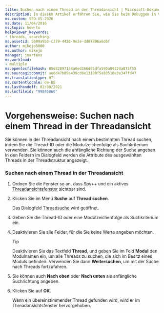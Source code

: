 ```yaml
---
title: Suchen nach einem Thread in der Threadansicht | Microsoft-Dokumentation
description: In diesem Artikel erfahren Sie, wie Sie beim Debuggen in Visual Studio in der Ansicht „Threads“ des Spy++-Tools nach einem bestimmten Thread suchen, indem Sie die Thread-ID oder die Modulzeichenfolge als Suchkriterium verwenden.
ms.custom: SEO-VS-2020
ms.date: 11/04/2016
ms.topic: how-to
helpviewer_keywords:
- threads, searching
ms.assetid: 5609a9b3-c279-4426-9e2e-dd87896a6d6f
author: mikejo5000
ms.author: mikejo
manager: jmartens
ms.workload:
- multiple
ms.openlocfilehash: 85d82897144a0ed366d95dfa590a09224a875f55
ms.sourcegitcommit: ae6d47b09a439cd0e13180f5e89510e3e347fd47
ms.translationtype: HT
ms.contentlocale: de-DE
ms.lasthandoff: 02/08/2021
ms.locfileid: "99845060"
---
```

# <a name="how-to-search-for-a-thread-in-threads-view"></a>Vorgehensweise: Suchen nach einem Thread in der Threadansicht
Sie können in der Threadansicht nach einem bestimmten Thread suchen, indem Sie die Thread-ID oder die Modulzeichenfolge als Suchkriterium verwenden. Sie können auch die anfängliche Richtung der Suche angeben. In den Feldern im Dialogfeld werden die Attribute des ausgewählten Threads in der Threadstruktur angezeigt.

### <a name="to-search-for-a-thread-in-threads-view"></a>Suchen nach einem Thread in der Threadansicht

1. Ordnen Sie die Fenster so an, dass Spy++ und ein aktives [Threadansichtsfenster](../debugger/threads-view.md) sichtbar sind.

2. Klicken Sie im Menü **Suche** auf **Thread suchen**.

    Das Dialogfeld [Threadsuche](../debugger/thread-search-dialog-box.md) wird geöffnet.

3. Geben Sie die Thread-ID oder eine Modulzeichenfolge als Suchkriterium ein.

4. Deaktivieren Sie alle Felder, für die Sie keine Werte angeben möchten.

   > [!TIP]
   > Deaktivieren Sie das Textfeld **Thread**, und geben Sie im Feld **Modul** den Modulnamen ein, um alle Threads zu suchen, die sich im Besitz eines Moduls befinden. Verwenden Sie dann **Weitersuchen**, um mit der Suche nach Threads fortzufahren.

5. Sie können auch **Nach oben** oder **Nach unten** als anfängliche Suchrichtung angeben.

6. Klicken Sie auf **OK**.

   Wenn ein übereinstimmender Thread gefunden wird, wird er im Threadansichtsfenster hervorgehoben.